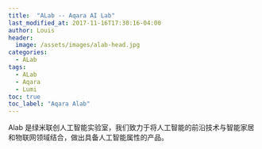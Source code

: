 ```yaml
---
title:  "ALab -- Aqara AI Lab"
last_modified_at: 2017-11-16T17:30:16-04:00
author: Louis
header:
  image: /assets/images/alab-head.jpg
categories: 
  - ALab
tags:
  - ALab
  - Aqara
  - Lumi
toc: true
toc_label: "Aqara Alab"
---
```


Alab 是绿米联创人工智能实验室，我们致力于将人工智能的前沿技术与智能家居和物联网领域结合，做出具备人工智能属性的产品。